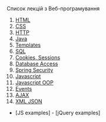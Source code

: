 Список лекцій з Веб-програмування


1. [HTML](https://github.com/Ot-WebCourse/web_lections/blob/master/01-html.md)
2. [CSS](https://github.com/Ot-WebCourse/web_lections/blob/master/02-css.md)
3. [HTTP](https://github.com/Ot-WebCourse/web_lections/blob/master/03-http.md)
4. [Java](https://github.com/Ot-WebCourse/web_lections/blob/master/04-java.md)
5. [Templates](https://github.com/Ot-WebCourse/web_lections/blob/master/05-templates.md)
6. [SQL](https://github.com/Ot-WebCourse/web_lections/blob/master/06-sql.md)
7. [Cookies, Sessions](https://github.com/Ot-WebCourse/web_lections/blob/master/08-security.md)
8. [Database Access](https://github.com/Ot-WebCourse/web_lections/blob/master/07-database-access.md)
8. [Spring Security](https://github.com/Ot-WebCourse/web_lections/blob/master/08-spring-security.md)
9. [Javascript](https://github.com/Ot-WebCourse/web_lections/blob/master/09-javascript.md)
10. [Javascript OOP](https://github.com/Ot-WebCourse/web_lections/blob/master/10-js-oop.md)	 
11. [Events](https://github.com/Ot-WebCourse/web_lections/blob/master/11-js-events.md)			
12. [AJAX](https://github.com/Ot-WebCourse/web_lections/blob/master/12-ajax.md)				
13. [XML JSON](https://github.com/Ot-WebCourse/web_lections/blob/master/13-json-xml.md)			
   
   - [JS examples]
    - [jQuery examples]
    
